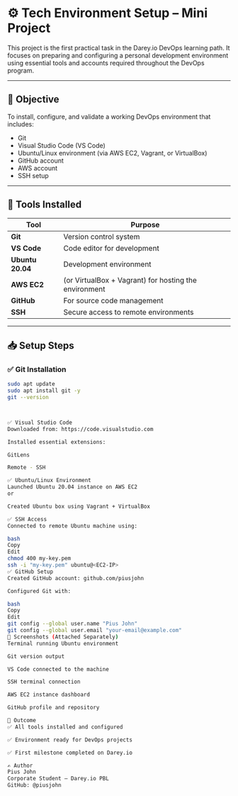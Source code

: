 # ⚙️ Tech Environment Setup – Mini Project

This project is the first practical task in the Darey.io DevOps learning path. It focuses on preparing and configuring a personal development environment using essential tools and accounts required throughout the DevOps program.

---

## 🎯 Objective

To install, configure, and validate a working DevOps environment that includes:
- Git
- Visual Studio Code (VS Code)
- Ubuntu/Linux environment (via AWS EC2, Vagrant, or VirtualBox)
- GitHub account
- AWS account
- SSH setup

---

## 🧰 Tools Installed

| Tool           | Purpose                              |
|----------------|--------------------------------------|
| **Git**        | Version control system               |
| **VS Code**    | Code editor for development          |
| **Ubuntu 20.04**| Development environment              |
| **AWS EC2**    | (or VirtualBox + Vagrant) for hosting the environment |
| **GitHub**     | For source code management           |
| **SSH**        | Secure access to remote environments |

---

## 📥 Setup Steps

### ✅ Git Installation
```bash
sudo apt update
sudo apt install git -y
git --version



✅ Visual Studio Code
Downloaded from: https://code.visualstudio.com

Installed essential extensions:

GitLens

Remote - SSH

✅ Ubuntu/Linux Environment
Launched Ubuntu 20.04 instance on AWS EC2
or

Created Ubuntu box using Vagrant + VirtualBox

✅ SSH Access
Connected to remote Ubuntu machine using:

bash
Copy
Edit
chmod 400 my-key.pem
ssh -i "my-key.pem" ubuntu@<EC2-IP>
✅ GitHub Setup
Created GitHub account: github.com/piusjohn

Configured Git with:

bash
Copy
Edit
git config --global user.name "Pius John"
git config --global user.email "your-email@example.com"
📸 Screenshots (Attached Separately)
Terminal running Ubuntu environment

Git version output

VS Code connected to the machine

SSH terminal connection

AWS EC2 instance dashboard

GitHub profile and repository

🧾 Outcome
✅ All tools installed and configured

✅ Environment ready for DevOps projects

✅ First milestone completed on Darey.io

✍️ Author
Pius John
Corporate Student – Darey.io PBL
GitHub: @piusjohn

